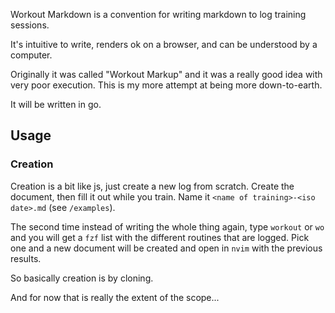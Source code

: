 Workout Markdown is a convention for writing markdown to log training sessions.

It's intuitive to write, renders ok on a browser, and can be understood by a computer.

Originally it was called "Workout Markup" and it was a really good idea with very poor execution. This is my more attempt at being more down-to-earth.

It will be written in go.

## Usage
### Creation

Creation is a bit like js, just create a new log from scratch. Create the document, then fill it out while you train. Name it `<name of training>-<iso date>.md` (see `/examples`).

The second time instead of writing the whole thing again, type `workout` or `wo` and you will get a `fzf` list with the different routines that are logged. Pick one and a new document will be created and open in `nvim` with the previous results. 

So basically creation is by cloning.

And for now that is really the extent of the scope...

